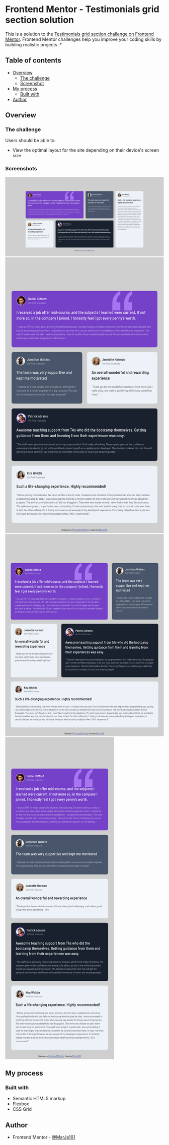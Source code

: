 # Frontend Mentor - Testimonials grid section solution

This is a solution to the [Testimonials grid section challenge on Frontend Mentor](https://www.frontendmentor.io/challenges/testimonials-grid-section-Nnw6J7Un7). Frontend Mentor challenges help you improve your coding skills by building realistic projects :* 

## Table of contents

- [Overview](#overview)
  - [The challenge](#the-challenge)
  - [Screenshot](#screenshot)
- [My process](#my-process)
  - [Built with](#built-with)
- [Author](#author)

## Overview

### The challenge

Users should be able to:

- View the optimal layout for the site depending on their device's screen size

### Screenshots

![](./screenshots/Screenshot_L.png)
![](./screenshots/Screenshot_M.png)
![](./screenshots/Screenshot_MS.png)
![](./screenshots/Screenshot_s.png)

## My process

### Built with

- Semantic HTML5 markup
- Flexbox
- CSS Grid


## Author

- Frontend Mentor - [@MarJa161](https://www.frontendmentor.io/profile/MarJa161)

